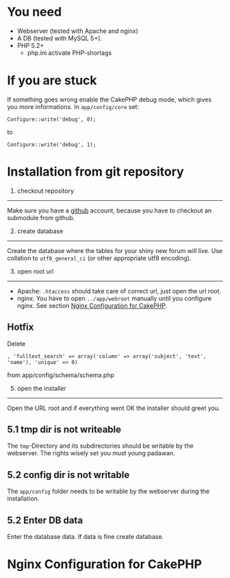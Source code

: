 You need
========

- Webserver (tested with Apache and nginx)
- A DB (tested with MySQL 5+).
- PHP 5.2+
    - php.ini activate PHP-shortags

If you are stuck
================

If something goes wrong enable the CakePHP debug mode, which gives you more informations. In `app/config/core` set:

	Configure::write('debug', 0);

to

	Configure::write('debug', 1);


Installation from git repository
================================


1. checkout repository
----------------------

Make sure you have a [github](http://github.com/) account, because you have to checkout an submodule from github.


2. create database
------------------

Create the database where the tables for your shiny new forum will live. Use collation to `utf8_general_ci` (or other appropriate utf8 encoding).

3. open root url
----------------

- Apache: `.htaccess` should take care of correct url, just open the url root.
- nginx: You have to open `../app/webroot` manually until you configure nginx. See section [Nginx Configuration for CakePHP](#NginxConfigurationForCakePHP).


Hotfix
------

Delete

    , 'fulltext_search' => array('column' => array('subject', 'text', 'name'), 'unique' => 0)
    
from app/config/schema/schema.php


5. open the installer
---------------------

Open the URL root and if everything went OK the installer should greet you.

5.1 tmp dir is not writeable
----------------------------

The `tmp`-Directory and its subdirectories should be writable by the webserver. The rights wisely set you must young padawan.

    
5.2 config dir is not writable
------------------------------

The `app/config` folder needs to be writable by the webserver during the installation.
    
    
5.2 Enter DB data
-----------------

Enter the database data. If data is fine create database.


Nginx Configuration for CakePHP <a name="NginxConfigurationForCakePHP"/>
===============================


